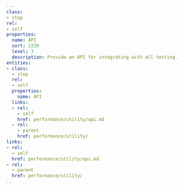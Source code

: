 ```yaml
---
class:
- stop
rel:
- self
properties:
  name: API
  sort: 2220
  level: 3
  description: Provide an API for integrating with all testing.
entities:
- class:
  - stop
  rel:
  - self
  properties:
    name: API
  links:
  - rel:
    - self
    href: performance/utility/api.md
  - rel:
    - parent
    href: performance/utility/
links:
- rel:
  - self
  href: performance/utility/api.md
- rel:
  - parent
  href: performance/utility/
...
```

